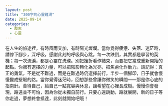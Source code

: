 ```yaml
---
layout: post
title: "300字的心靈雞湯"
date: 2025-09-14
categories:
  - 勵志
  - 心靈
---
```


在人生的旅途裡，有時風雨交加，有時陽光燦爛。當你覺得疲憊、失落、迷茫時，請停下腳步，深呼吸，感謝此刻的呼吸與心跳。每一次跌倒，其實都是學習的契機；每一次流淚，都是心靈在洗滌。別把挫折看作結束，而要把它當成重新開始的起點。你擁有選擇的力量，可以把陰影轉化為光亮，把焦慮化作動力。請記得：真正的勇氣，不是從不難過，而是在難過時仍選擇前行。半步一個腳印，日子就會慢慢變成堅韌的路。當你覺得迷茫時，回想那些曾讓你微笑的瞬間——那是你心底的指南針。善待自己，給自己一點寬容與休息，讓希望在心裡長成樹。慢慢你會發現，路遠並不可怕，因為你從未獨自前行。只要心還跳動，路就展開，新的日子等你走過，夢想終會抵達，此刻就開始吧哦！